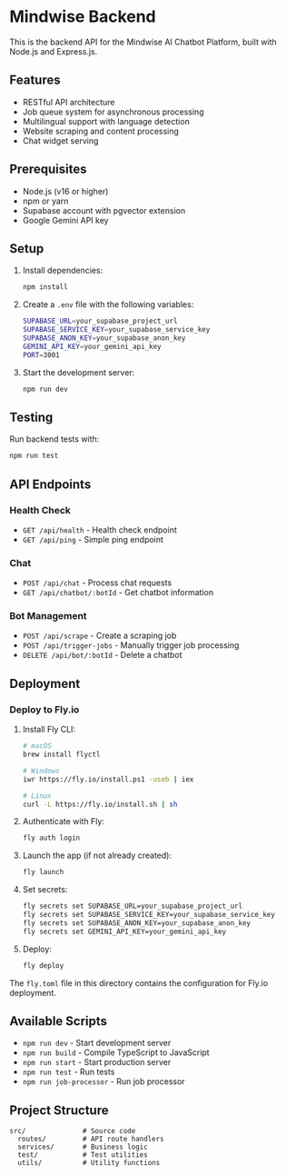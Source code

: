 # Mindwise Backend

This is the backend API for the Mindwise AI Chatbot Platform, built with Node.js and Express.js.

## Features

- RESTful API architecture
- Job queue system for asynchronous processing
- Multilingual support with language detection
- Website scraping and content processing
- Chat widget serving

## Prerequisites

- Node.js (v16 or higher)
- npm or yarn
- Supabase account with pgvector extension
- Google Gemini API key

## Setup

1. Install dependencies:
   ```bash
   npm install
   ```

2. Create a `.env` file with the following variables:
   ```bash
   SUPABASE_URL=your_supabase_project_url
   SUPABASE_SERVICE_KEY=your_supabase_service_key
   SUPABASE_ANON_KEY=your_supabase_anon_key
   GEMINI_API_KEY=your_gemini_api_key
   PORT=3001
   ```

3. Start the development server:
   ```bash
   npm run dev
   ```

## Testing

Run backend tests with:
```bash
npm run test
```

## API Endpoints

### Health Check
- `GET /api/health` - Health check endpoint
- `GET /api/ping` - Simple ping endpoint

### Chat
- `POST /api/chat` - Process chat requests
- `GET /api/chatbot/:botId` - Get chatbot information

### Bot Management
- `POST /api/scrape` - Create a scraping job
- `POST /api/trigger-jobs` - Manually trigger job processing
- `DELETE /api/bot/:botId` - Delete a chatbot

## Deployment

### Deploy to Fly.io

1. Install Fly CLI:
   ```bash
   # macOS
   brew install flyctl
   
   # Windows
   iwr https://fly.io/install.ps1 -useb | iex
   
   # Linux
   curl -L https://fly.io/install.sh | sh
   ```

2. Authenticate with Fly:
   ```bash
   fly auth login
   ```

3. Launch the app (if not already created):
   ```bash
   fly launch
   ```

4. Set secrets:
   ```bash
   fly secrets set SUPABASE_URL=your_supabase_project_url
   fly secrets set SUPABASE_SERVICE_KEY=your_supabase_service_key
   fly secrets set SUPABASE_ANON_KEY=your_supabase_anon_key
   fly secrets set GEMINI_API_KEY=your_gemini_api_key
   ```

5. Deploy:
   ```bash
   fly deploy
   ```

The `fly.toml` file in this directory contains the configuration for Fly.io deployment.

## Available Scripts

- `npm run dev` - Start development server
- `npm run build` - Compile TypeScript to JavaScript
- `npm run start` - Start production server
- `npm run test` - Run tests
- `npm run job-processor` - Run job processor

## Project Structure

```
src/              # Source code
  routes/         # API route handlers
  services/       # Business logic
  test/           # Test utilities
  utils/          # Utility functions
```